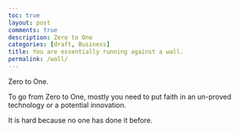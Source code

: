 ```yaml
---
toc: true
layout: post
comments: true
description: Zero to One
categories: [draft, Business]
title: You are essentially running against a wall.
permalink: /wall/
---
```


Zero to One.

To go from Zero to One, mostly you need to put faith in an un-proved technology or a potential innovation.

It is hard because no one has done it before.


